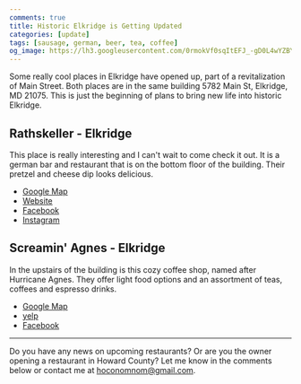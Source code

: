 ```yaml
---
comments: true
title: Historic Elkridge is Getting Updated
categories: [update]
tags: [sausage, german, beer, tea, coffee]
og_image: https://lh3.googleusercontent.com/0rmokVf0sqItEFJ_-gD0L4wYZBYioPO8jzC_zco0jB5L0iSAPkmQZxLNSZkxahEOjH3cqZWgfv0XRt61uSEnUI7mILnwF6vw88pRkRiTPbZxHlO7jJCbnVzJbqF3LN0WIel2KuMGKQ=w400
---
```


Some really cool places in Elkridge have opened up, part of a revitalization of Main Street. Both places are in the same building 5782 Main St, Elkridge, MD 21075. This is just the beginning of plans to bring new life into historic Elkridge.

<!--more-->

## Rathskeller - Elkridge
This place is really interesting and I can't wait to come check it out. It is a german bar and restaurant that is on the bottom floor of the building. Their pretzel and cheese dip looks delicious.

* [Google Map](https://goo.gl/maps/vqF9e5ndwptCcm9W9)
* [Website](https://www.rathskellermd.com/)
* [Facebook](https://www.facebook.com/rathskellermd/)
* [Instagram](https://www.instagram.com/rathskellermd/)

## Screamin' Agnes - Elkridge
In the upstairs of the building is this cozy coffee shop, named after Hurricane Agnes. They offer light food options and an assortment of teas, coffees and espresso drinks.

* [Google Map](hhttps://goo.gl/maps/rLcrp6v6GtZPaWCr8)
* [yelp](https://www.yelp.com/biz/screamin-agnes-elkridge)
* [Facebook](https://www.facebook.com/ScreaminAgnes/)

----

Do you have any news on upcoming restaurants? Or are you the owner opening a restaurant in Howard County? Let me know in the comments below or contact me at [hoconomnom@gmail.com](mailto:hoconomnom@gmail.com).
